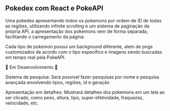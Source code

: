 ## Pokedex com React e PokeAPI
 
Uma pokedex apresentando todos os pokemons por ordem de ID de todas as regiões, utilizando infinite scrolling e um sistema de paginação da própria API, a apresentação dos pokemons vem de forma separada, facilitando o carregamento da página.

Cada tipo de pokemon possui um background diferente, alem de pngs customizados de acordo com o tipo específico e imagens sendo buscadas em tempo real pela PokeAPI.

:construction: Em Desenvolvimento :construction:

Sistema de pesquisa: Será possivel fazer pesquisas por nome e pesquisa avançada envolvendo tipos, regiões, id e geração

Apresentação em detalhes: Mostrará detalhes dos pokemons em um tela ao ser clicado, como peso, altura, tipo, super-efetividade, fraquezas, velocidade, etc.


